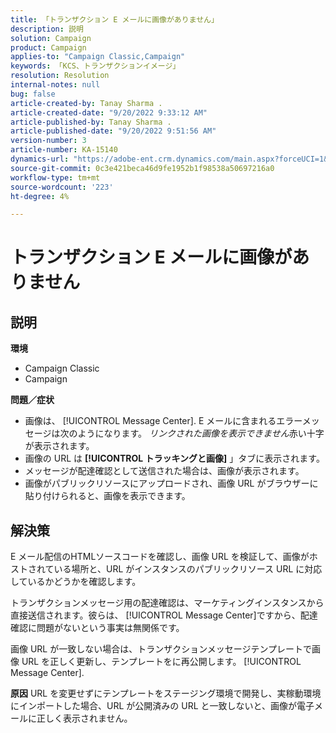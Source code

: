 ```yaml
---
title: 「トランザクション E メールに画像がありません」
description: 説明
solution: Campaign
product: Campaign
applies-to: "Campaign Classic,Campaign"
keywords: 「KCS、トランザクションイメージ」
resolution: Resolution
internal-notes: null
bug: false
article-created-by: Tanay Sharma .
article-created-date: "9/20/2022 9:33:12 AM"
article-published-by: Tanay Sharma .
article-published-date: "9/20/2022 9:51:56 AM"
version-number: 3
article-number: KA-15140
dynamics-url: "https://adobe-ent.crm.dynamics.com/main.aspx?forceUCI=1&pagetype=entityrecord&etn=knowledgearticle&id=961ae13a-c738-ed11-9db1-002248086735"
source-git-commit: 0c3e421beca46d9fe1952b1f98538a50697216a0
workflow-type: tm+mt
source-wordcount: '223'
ht-degree: 4%

---
```


# トランザクション E メールに画像がありません

## 説明

<b>環境</b>
- Campaign Classic
- Campaign



<b>問題／症状</b>
- 画像は、 [!UICONTROL Message Center]. E メールに含まれるエラーメッセージは次のようになります。 *リンクされた画像を表示できません*&#x200B;赤い十字が表示されます。
- 画像の URL は <b>[!UICONTROL トラッキングと画像]</b> 」タブに表示されます。
- メッセージが配達確認として送信された場合は、画像が表示されます。
- 画像がパブリックリソースにアップロードされ、画像 URL がブラウザーに貼り付けられると、画像を表示できます。



## 解決策






E メール配信のHTMLソースコードを確認し、画像 URL を検証して、画像がホストされている場所と、URL がインスタンスのパブリックリソース URL に対応しているかどうかを確認します。



トランザクションメッセージ用の配達確認は、マーケティングインスタンスから直接送信されます。彼らは、 [!UICONTROL Message Center]ですから、配達確認に問題がないという事実は無関係です。



画像 URL が一致しない場合は、トランザクションメッセージテンプレートで画像 URL を正しく更新し、テンプレートをに再公開します。 [!UICONTROL Message Center].


<b>原因</b>
URL を変更せずにテンプレートをステージング環境で開発し、実稼動環境にインポートした場合、URL が公開済みの URL と一致しないと、画像が電子メールに正しく表示されません。




